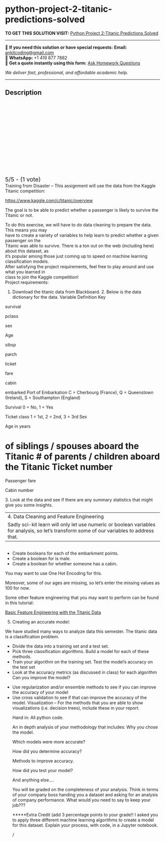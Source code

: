 # python-project-2-titanic-predictions-solved
**TO GET THIS SOLUTION VISIT:** [Python Project 2-Titanic Predictions Solved](https://www.ankitcodinghub.com/product/python-project-2-titanic-predictions-solved/)


---

📩 **If you need this solution or have special requests:** **Email:** ankitcoding@gmail.com  
📱 **WhatsApp:** +1 419 877 7882  
📄 **Get a quote instantly using this form:** [Ask Homework Questions](https://www.ankitcodinghub.com/services/ask-homework-questions/)

*We deliver fast, professional, and affordable academic help.*

---

<h2>Description</h2>



<div class="kk-star-ratings kksr-auto kksr-align-center kksr-valign-top" data-payload="{&quot;align&quot;:&quot;center&quot;,&quot;id&quot;:&quot;94240&quot;,&quot;slug&quot;:&quot;default&quot;,&quot;valign&quot;:&quot;top&quot;,&quot;ignore&quot;:&quot;&quot;,&quot;reference&quot;:&quot;auto&quot;,&quot;class&quot;:&quot;&quot;,&quot;count&quot;:&quot;1&quot;,&quot;legendonly&quot;:&quot;&quot;,&quot;readonly&quot;:&quot;&quot;,&quot;score&quot;:&quot;5&quot;,&quot;starsonly&quot;:&quot;&quot;,&quot;best&quot;:&quot;5&quot;,&quot;gap&quot;:&quot;4&quot;,&quot;greet&quot;:&quot;Rate this product&quot;,&quot;legend&quot;:&quot;5\/5 - (1 vote)&quot;,&quot;size&quot;:&quot;24&quot;,&quot;title&quot;:&quot;Python Project 2-Titanic Predictions Solved&quot;,&quot;width&quot;:&quot;138&quot;,&quot;_legend&quot;:&quot;{score}\/{best} - ({count} {votes})&quot;,&quot;font_factor&quot;:&quot;1.25&quot;}">

<div class="kksr-stars">

<div class="kksr-stars-inactive">
            <div class="kksr-star" data-star="1" style="padding-right: 4px">


<div class="kksr-icon" style="width: 24px; height: 24px;"></div>
        </div>
            <div class="kksr-star" data-star="2" style="padding-right: 4px">


<div class="kksr-icon" style="width: 24px; height: 24px;"></div>
        </div>
            <div class="kksr-star" data-star="3" style="padding-right: 4px">


<div class="kksr-icon" style="width: 24px; height: 24px;"></div>
        </div>
            <div class="kksr-star" data-star="4" style="padding-right: 4px">


<div class="kksr-icon" style="width: 24px; height: 24px;"></div>
        </div>
            <div class="kksr-star" data-star="5" style="padding-right: 4px">


<div class="kksr-icon" style="width: 24px; height: 24px;"></div>
        </div>
    </div>

<div class="kksr-stars-active" style="width: 138px;">
            <div class="kksr-star" style="padding-right: 4px">


<div class="kksr-icon" style="width: 24px; height: 24px;"></div>
        </div>
            <div class="kksr-star" style="padding-right: 4px">


<div class="kksr-icon" style="width: 24px; height: 24px;"></div>
        </div>
            <div class="kksr-star" style="padding-right: 4px">


<div class="kksr-icon" style="width: 24px; height: 24px;"></div>
        </div>
            <div class="kksr-star" style="padding-right: 4px">


<div class="kksr-icon" style="width: 24px; height: 24px;"></div>
        </div>
            <div class="kksr-star" style="padding-right: 4px">


<div class="kksr-icon" style="width: 24px; height: 24px;"></div>
        </div>
    </div>
</div>


<div class="kksr-legend" style="font-size: 19.2px;">
            5/5 - (1 vote)    </div>
    </div>
<div class="page" title="Page 1">
<div class="layoutArea">
<div class="column">
Training from Disaster – This assignment will use the data from the Kaggle Titanic competition:

https://www.kaggle.com/c/titanic/overview

The goal is to be able to predict whether a passenger is likely to survive the Titanic or not.

</div>
</div>
<div class="section">
<div class="layoutArea">
<div class="column">
To do this exercise, we will have to do data cleaning to prepare the data. This means you may

</div>
</div>
<div class="layoutArea">
<div class="column">
have to create a variety of variables to help learn to predict whether a given passenger on the

</div>
</div>
<div class="layoutArea">
<div class="column">
Titanic was able to survive. There is a ton out on the web (including here) about this dataset, as

</div>
</div>
<div class="layoutArea">
<div class="column">
it’s popular among those just coming up to speed on machine learning classification models.

</div>
</div>
<div class="layoutArea">
<div class="column">
After satisfying the project requirements, feel free to play around and use what you learned in

</div>
</div>
<div class="layoutArea">
<div class="column">
class to join the Kaggle competition!

</div>
</div>
</div>
<div class="layoutArea">
<div class="column">
Project requirements:

1. Download the titanic data from Blackboard. 2. Below is the data dictionary for the data. Variable Definition Key

</div>
</div>
<div class="layoutArea">
<div class="column">
survival

pclass

sex

Age

sibsp

parch

ticket

fare

cabin

embarked Port of Embarkation C = Cherbourg (France), Q = Queenstown (Ireland), S = Southampton (England)

</div>
</div>
<div class="layoutArea">
<div class="column">
Survival 0 = No, 1 = Yes

Ticket class 1 = 1st, 2 = 2nd, 3 = 3rd Sex

Age in years

# of siblings / spouses aboard the Titanic # of parents / children aboard the Titanic Ticket number

Passenger fare

Cabin number

</div>
</div>
<div class="layoutArea">
<div class="column">
3. Look at the data and see if there are any summary statistics that might give you some insights.

</div>
</div>
<table>
<tbody>
<tr>
<td>
<div class="layoutArea">
<div class="column">
4. Data Cleaning and Feature Engineering

</div>
</div>
</td>
</tr>
<tr>
<td>
<div class="layoutArea">
<div class="column">
Sadly sci-kit learn will only let use numeric or boolean variables for analysis, so let’s transform some of our variables to address that.

</div>
</div>
</td>
</tr>
</tbody>
</table>
<div class="layoutArea">
<div class="column">
<ul>
<li>Create booleans for each of the embarkment points.</li>
<li>Create a boolean for is male.</li>
<li>Create a boolean for whether someone has a cabin.</li>
</ul>
</div>
</div>
<div class="layoutArea">
<div class="column">
You may want to use One Hot Encoding for this.

Moreover, some of our ages are missing, so let’s enter the missing values as 100 for now.

</div>
</div>
</div>
<div class="page" title="Page 2">
<div class="layoutArea">
<div class="column">
Some other feature engineering that you may want to perform can be found in this tutorial:

<a href="https://triangleinequality.wordpress.com/2013/09/08/basic-feature-engineering-with-the-titanic-data/">Basic Feature Engineering with the Titanic&nbsp;Data</a>

5. Creating an accurate model:

We have studied many ways to analyze data this semester. The titanic data is a classification problem.

<ul>
<li>Divide the data into a training set and a test set.</li>
<li>Pick three classification algorithms. Build a model for each of these methods.</li>
<li>Train your algorithm on the training set. Test the model’s accuracy on the test set</li>
<li>Look at the accuracy metrics (as discussed in class) for each algorithm
Can you improve the model?
</li>
</ul>
<ul>
<li>Use regularization and/or ensemble methods to see if you can improve the accuracy of your
model
</li>
<li>Use cross validation to see if that can improve the accuracy of the model.
Visualization – For the methods that you are able to show visualizations (i.e. decision trees), include these in your report.

Hand in: All python code.

An in depth analysis of your methodology that includes: Why you chose the model.

Which models were more accurate?

How did you determine accuracy?

Methods to improve accuracy.

How did you test your model?

And anything else….

You will be graded on the completeness of your analysis. Think in terms of your company boss handing you a dataset and asking for an analysis of company performance. What would you need to say to keep your job???

*****Extra Credit (add 3 percentage points to your grade!! I asked you to apply three different machine learning algorithms to create a model for this dataset. Explain your process, with code, in a Jupyter notebook.

/
</li>
</ul>
</div>
</div>
</div>
